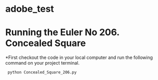 # adobe_test

# Running the Euler No 206. Concealed Square

*First checkout the code in your local computer and run the following command on your project terminal.
```
 python Concealed_Square_206.py

```